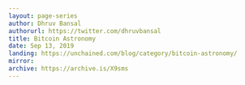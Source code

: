 ```yaml
---
layout: page-series
author: Dhruv Bansal
authorurl: https://twitter.com/dhruvbansal
title: Bitcoin Astronomy
date: Sep 13, 2019
landing: https://unchained.com/blog/category/bitcoin-astronomy/
mirror:
archive: https://archive.is/X9sms
---
```


